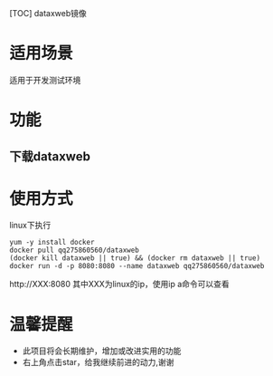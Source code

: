 [TOC]
dataxweb镜像

# 适用场景
适用于开发测试环境

# 功能
## 下载dataxweb

# 使用方式
linux下执行
```
yum -y install docker
docker pull qq275860560/dataxweb
(docker kill dataxweb || true) && (docker rm dataxweb || true) 
docker run -d -p 8080:8080 --name dataxweb qq275860560/dataxweb 
```

http://XXX:8080
其中XXX为linux的ip，使用ip a命令可以查看
 
# 温馨提醒

* 此项目将会长期维护，增加或改进实用的功能
* 右上角点击star，给我继续前进的动力,谢谢